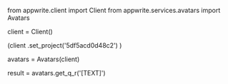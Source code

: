 from appwrite.client import Client
from appwrite.services.avatars import Avatars

client = Client()

(client
  .set_project('5df5acd0d48c2')
)

avatars = Avatars(client)

result = avatars.get_q_r('[TEXT]')
